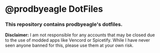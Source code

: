 # @prodbyeagle DotFiles

### This repository contains prodbyeagle's dotfiles.

**Disclaimer:** I am not responsible for any accounts that may be closed due to the use of modded apps like Vencord or
Spicetify. While I have never seen anyone banned for this, please use them at your own risk.
